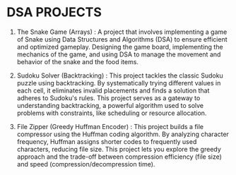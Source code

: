 # DSA PROJECTS 

1. The Snake Game (Arrays) : 
   A project that involves implementing a game of Snake using Data Structures and Algorithms (DSA)
   to ensure efficient and optimized gameplay. Designing the game board, implementing the mechanics 
   of the game, and using DSA to manage the movement and behavior of the snake and the food items.

2. Sudoku Solver (Backtracking) :
   This project tackles the classic Sudoku puzzle using backtracking. By systematically trying different values in each cell, it eliminates invalid placements and finds a solution that adheres to Sudoku's rules. This project serves as a gateway to understanding backtracking, a powerful algorithm used to solve problems with constraints, like scheduling or resource allocation.

3. File Zipper (Greedy Huffman Encoder) : 
   This project builds a file compressor using the Huffman coding algorithm. By analyzing character frequency, Huffman assigns shorter codes to frequently used characters, reducing file size. This project lets you explore the greedy approach and the trade-off between compression efficiency (file size) and speed (compression/decompression time).


